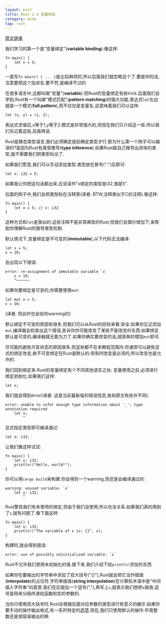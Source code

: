 ```yaml
---
layout: post
title: Rust 2.4 变量绑定
category: mine
tag: rust
---
```


[原文链接][from]

我们学习的第一个是"变量绑定"(**variable binding**).像这样:

    fn main() {
        let x = 5;
    }

一直写`fn main() { ... }`是比较麻烦的,所以后面我们就忽略这个了.要是你的话,注意要把这个加进去.要不然,是编译不过的.

在很多语言中,这都叫做"变量"(**variable**).但Rust的变量绑定有些trick.后面我们会学到,Rust有一个叫做"模式匹配"(**pattern matching**)的强大功能,表达式`let`左边就是一个模式(**full pattern**),而不仅仅是变量名.这意味着我们可以这样:

    let (x, y) = (1, 2);

表达式求值后,x等于1,y等于2.模式是非常强大的,但现在我们只介绍这一些.所以我们先记着这些,后面再说.

Rust是静态类型语言,我们必须确定提前确定类型才行.那为什么第一个例子可以编译的?是因为Rust有类型推导(**type inference**).如果Rust能自己推导出具体的类型,就不需要我们把类型标出了.

如果我们愿意,我们可以手动添加类型.类型放在冒号(":")后即可:

    let x: i32 = 5;

如果我让你把这句话都出来,应该读作"x绑定的类型是i32,值是5".

后面的例子中,我们会把类型标在注释里(译者: BTW,注释类似于C的注释).像这样:

    fn main() {
        let x = 5; // x: i32
    }

这种方式和`let`是类似的.这些注释不是非常典型的Rust,但我们会偶尔增加下,来帮助你理解Rust的推导类型机制.

默认情况下,变量绑定是不可变的(**immutable**),以下代码无法编译:

    let x = 5;
    x = 10;

会出现以下错误:

    error: re-assignment of immutable variable `x`
        x = 10;
        ^~~~~~~

如果你要绑定是可变的,你需要使用`mut`:

    let mut x = 5;
    x = 10;

(译者: 但此时也会给你warning的)

默认绑定不可变的原因有很多,但我们可以从Rust的目标来看:安全.如果你忘记添加`mut`,编译器会检查出这个错误,告诉你你可能改变了某些不能改变的东西.如果绑定默认是可变的,编译器就无能为力了.如果你确实要改变的话,就简单的增加`mut`即可.

尽可能的避免可变状态的原因很多,但这些都不在本教程范围内.你通常可以避免显式的绑定改变,故不可变绑定在Rust是默认的.但有时改变是必须的,所以改变也是允许的.

我们回到绑定来.Rust的变量绑定有个不同其他语言之处: 变量使用之前,必须进行绑定初始化.如果我们这样:

    let x;

我们就会得到error(译者: 这是当前最新版的错误信息,故和原文有些许不同):

    error: unable to infer enough type information about '_'; type annotation required
        let x;
            ^

显式指定类型即可编译通过:

    let x: i32;

让我们像这样试试:

    fn main() {
        let x: i32;
        println!("Hello, world!");
    }

你可以用`cargo build`来构建.你会得到一个warning,但还是会编译通过的:

    warning: unused variable: `x`
        let x: i32;
            ^

Rust警告我们有未使用的绑定,但由于我们没使用,所以也没关系.如果我们真的用到了`x`,就有问题了.像下面这样:

    fn main() {
        let x: i32;
        println!("The variable of x is: {}", x);
    }

构建时,就会得到错误:

    error: use of possibly uninitialized variable: `x`

Rust不允许我们使用未初始化的值.接下来,我们介绍下给`println!`添加的东西

如果你在要输出的字符串中添加了双大括号("{}"),Rust就会把它当作插值(**interpolate**)的占位符.字符串插值(**string interpolation**)在计算机术语中是"中间插入字符串"的意思.我们在后面加一个逗号(","),再写上`x`,就表示我们想把`x`插值.逗号是用来分隔传递给函数和宏的参数的.

当你只使用双大括号时,Rust会根据后面对应参数的类型进行有意义的展示.如果你要手动的操作输出格式,有一系列特定的[选项][options].现在,我们只使用默认的操作:毕竟整数还是很容易输出的嘛.


[from]: http://doc.rust-lang.org/book/variable-bindings.html
[options]: http://doc.rust-lang.org/std/fmt/
